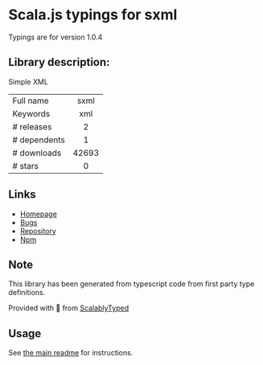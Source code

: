 
# Scala.js typings for sxml

Typings are for version 1.0.4

## Library description:
Simple XML

|                    |                 |
| ------------------ | :-------------: |
| Full name          | sxml |
| Keywords           | xml |
| # releases         | 2 |
| # dependents       | 1 |
| # downloads        | 42693 |
| # stars            | 0 |

## Links
- [Homepage](https://github.com/samchon/sxml)
- [Bugs](https://github.com/samchon/sxml/issues)
- [Repository](https://github.com/samchon/sxml)
- [Npm](https://www.npmjs.com/package/sxml)
    


## Note
This library has been generated from typescript code from first party type definitions.

Provided with :purple_heart: from [ScalablyTyped](https://github.com/oyvindberg/ScalablyTyped)

## Usage
See [the main readme](../../readme.md) for instructions.


